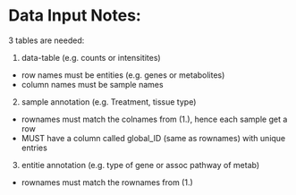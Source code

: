 # Data Input Notes:

3 tables are needed:
1. data-table (e.g. counts or intensitites)
  - row names must be entities (e.g. genes or metabolites)
  - column names must be sample names
2. sample annotation (e.g. Treatment, tissue type) 
  - rownames must match the colnames from (1.), hence each sample get a row
  - MUST have a column called global_ID (same as rownames) with unique entries
3. entitie annotation (e.g. type of gene or assoc pathway of metab)
  - rownames must match the rownames from (1.)


